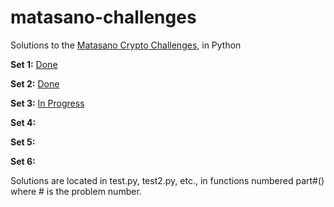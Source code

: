 # matasano-challenges
Solutions to the <a href="http://cryptopals.com/">Matasano Crypto Challenges</a>, in Python

<b>Set 1:</b> <a href="https://github.com/handpanda/matasano-challenges/blob/master/tests.py">Done</a>

<b>Set 2:</b> <a href="https://github.com/handpanda/matasano-challenges/blob/master/tests2.py">Done</a>

<b>Set 3:</b> <a href="https://github.com/handpanda/matasano-challenges/blob/master/tests3.py">In Progress</a>

<b>Set 4:</b>

<b>Set 5:</b>

<b>Set 6:</b>

Solutions are located in test.py, test2.py, etc., in functions numbered part#() where # is the problem number.
